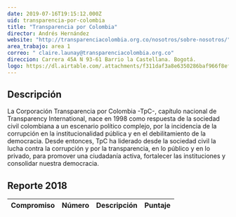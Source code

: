```yaml
---
date: 2019-07-16T19:15:12.000Z
uid: transparencia-por-colombia
title: "Transparencia por Colombia"
director: Andrés Hernández
website: "http://transparenciacolombia.org.co/nosotros/sobre-nosotros/"
area_trabajo: area 1
correo: " claire.launay@transparenciacolombia.org.co"
direccion: Carrera 45A N 93-61 Barrio la Castellana. Bogotá.
logo: https://dl.airtable.com/.attachments/f311daf3a8e6350286baf966f8efa690/4d5839d1/transparencia.png
---
```


## Descripción

La Corporación Transparencia por Colombia -TpC-, capítulo nacional de Transparency International, nace en 1998 como respuesta de la sociedad civil colombiana a un escenario político complejo, por la incidencia de la corrupción en la institucionalidad pública y en el debilitamiento de la democracia. Desde entonces, TpC ha liderado desde la sociedad civil la lucha contra la corrupción y por la transparencia, en lo público y en lo privado, para promover una ciudadanía activa, fortalecer las instituciones y consolidar nuestra democracia.

## Reporte 2018

|Compromiso |Número |Descripción | Puntaje|
|:----------|:------|:-----------|-------:|
